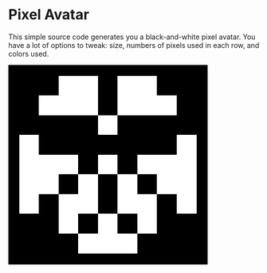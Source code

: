 # Pixel Avatar

This simple source code generates you a black-and-white pixel avatar. You have a lot of options to tweak: size, numbers of pixels used in each row, and colors used.

![an example avatar](PixelAvatar.png)